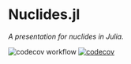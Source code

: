 # Nuclides.jl

*A presentation for nuclides in Julia.*

![codecov workflow][codecov-workflow-img]
[![codecov][codecov-img]][codecov-url]

[codecov-workflow-img]: https://github.com/HaoxuanGuo/Nuclides.jl/actions/workflows/codecov.yml/badge.svg

[codecov-img]: https://codecov.io/gh/HaoxuanGuo/Nuclides.jl/branch/main/graph/badge.svg?token=MsF281T0ln
[codecov-url]: https://codecov.io/gh/HaoxuanGuo/Nuclides.jl
